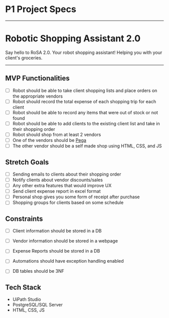 # P1 Project Specs
***
# Robotic Shopping Assistant 2.0
Say hello to RoSA 2.0. Your robot shopping assistant! Helping you with your client's groceries. 

***

## MVP Functionalities
- [ ] Robot should be able to take client shopping lists and place orders on the appropriate vendors
- [ ] Robot should record the total expense of each shopping trip for each client
- [ ] Robot should be able to record any items that were out of stock or not found
- [ ] Robot should be able to add clients to the existing client list and take in their shopping order
- [ ] Robot should shop from at least 2 vendors
- [ ] One of the vendors should be [Pega](https://training.openspan.com/login)
- [ ] The other vendor should be a self made shop using HTML, CSS, and JS

## Stretch Goals
- [ ] Sending emails to clients about their shopping order
- [ ] Notify clients about vendor discounts/sales
- [ ] Any other extra features that would improve UX
- [ ] Send client expense report in excel format
- [ ] Personal shop gives you some form of receipt after purchase
- [ ] Shopping groups for clients based on some schedule

## Constraints
- [ ] Client information should be stored in a DB
- [ ] Vendor information should be stored in a webpage
- [ ] Expense Reports should be stored in a DB
- [ ] Automations should have exception handling enabled
- [ ] DB tables should be 3NF


## Tech Stack
- UiPath Studio
- PostgreSQL/SQL Server 
- HTML, CSS, JS
